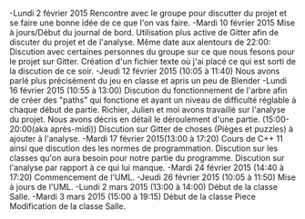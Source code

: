 -Lundi 2 février 2015
	Rencontre avec le groupe pour discutter du projet et se faire une bonne idée de ce que l'on vas faire.
-Mardi 10 février 2015
	Mise à jours/Début du journal de bord.
	Utilisation plus active de Gitter afin de discuter du projet et de l'analyse.
		Même date aux alentours de 22:00:
	Discution avec certaines personnes du groupe sur ce que nous fesons pour le projet sur Gitter.
	Création d'un fichier texte où j'ai placé ce qui est sorti de la discution de ce soir.
-Jeudi 12 février 2015 (10:05 à 11:40)
	Nous avons parlé plus précisément du jeu en classe et apris un peu de Blender
-Lundi 16 février 2015 (10:55 à 13:00)
	Discution du fonctionnement de l'arbre afin de créer des "paths" qui fonctione et ayant un niveau de difficulté réglable à chaque début de partie.
 	Richier, Julien et moi avons travaillé sur l'analyse du projet. Nous avons décris en détail le déroulement d'une partie.
			(15:00-20:00(aka après-midi))
	Discution sur Gitter de choses (Pièges et puzzles) à ajouter à l'analyse.
-Mardi 17 février 2015(13:00 à 17:20)
	Cours de C++ 11 ainsi que discution des les normes de programmation.
	Discution sur les classes qu'on aura besoin pour notre partie du programme.
	Discution sur l'analyse par rapport à ce qui lui manque.
-Mardi 24 février 2015 (14:40 à 17:20)
	Commencement de l'UML.
-Jeudi 26 février 2015 (10:05 à 11:50)
	Mise à jours de l'UML.
-Lundi 2 mars 2015 (13:00 à 14:00)
	Début de la classe Salle.
-Mardi 3 mars 2015 (15:00 à 19:15)
	Début de la classe Piece
	Modification de la classe Salle.